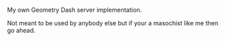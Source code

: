 My own Geometry Dash server implementation.

Not meant to be used by anybody else but if your a masochist like me then go ahead.